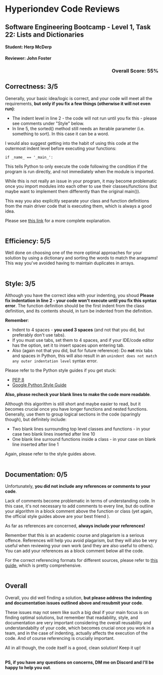 <h1>Hyperiondev Code Reviews</h1>

## Software Engineering Bootcamp - Level 1, Task 22: Lists and Dictionaries
#### Student: Herp McDerp
#### Reviewer: John Foster

<h3 align="right">Overall Score: 55%</h3>

## Correctness: 3/5

Generally, your basic idea/logic is correct, and your code will meet all the requirements, **but only if you fix a few things (otherwise it will not even run)**:

* The indent level in line 2 - the code will not run until you fix this - please see comments under "Style" below.
* In line 5, the sorted() method still needs an iterable parameter (i.e. something to sort). In this case it can be a word.

I would also suggest getting into the habit of using this code at the outermost indent level before executing your functions:
```
if _name_ == '_main_':
```
This tells Python to only execute the code following the condition if the program is run directly, and not immediately when the module is imported.

While this is not really an issue in your program, it may become problematic once you import modules into each other to use their classes/functions (but maybe want to implement them differently than the original main()).

This way you also explicitly separate your class and function definitions from the main driver code that is executing them, which is always a good idea.

Please see [this link](https://stackoverflow.com/questions/40023013/tab-space-in-markdown#:~:text=In%20short%2C%20no%2C%20unless%20nested%20in%20a%20list.) for a more complete explanation.<br /><br />

## Efficiency: 5/5

Well done on choosing one of the more optimal approaches for your solution by using a dictionary and sorting the words to match the anagrams! This way you've avoided having to maintain duplicates in arrays.<br /><br /> 

## Style: 3/5

Although you have the correct idea with your indenting, you shoud **Please fix indentation in line 2 - your code won't execute until you fix this syntax error**. 
The function definition should be the first indent from the class definition, and its contents should, in turn be indented from the definition.

**Remember**:

* Indent to 4 spaces - **you used 3 spaces** (and not that you did, but preferably don't use tabs). 
* If you must use tabs, set them to 4 spaces, and if your IDE/code editor has the option, set it to insert spaces upon entering tab. 
* Also (again not that you did, but for future reference): Do **not** mix tabs and spaces in Python, this will also result in an `unindent does not match any outer indentation level` syntax error.

Please refer to the Python style guides if you get stuck:

* [PEP 8](https://peps.python.org/pep-0008/#introduction)
* [Google Python Style Guide](https://google.github.io/styleguide/pyguide.html)

**Also, please recheck your blank lines to make the code more readable**.

Although this algorithm is still short and maybe easier to read, but it becomes crucial once you have longer functions and nested functions. Generally, use them to group logical sections in the code (sparingly though), but definitely include:

* Two blank lines surrounding top level classes and functions -  in your case two blank lines inserted after line 10
* One blank line surround functions inside a class  - in your case on blank line inserted after line 1

Again, please refer to the style guides above.<br /><br />

## Documentation: 0/5

Unfortunately, **you did not include any references or comments to your code**. 

Lack of comments become problematic in terms of understanding code. In this case, it's not necessary to add comments to every line, but do outline your algorithm in a block comment above the function or class
(yet again, the official style guides above are your best friend ).

As far as references are concerned, **always include your references!** 

Remember that this is an academic course and plagarism is a serious offence. References will help you avoid plagarism, but they will also
be very useful when reviewing your own work (and they are also useful to others). You can add your references as a block comment below all the code.

For the correct referencing formats for different sources, please refer to [this guide](https://www.citethisforme.com/harvard-referencing/), which is pretty comprehensive.<br /><br />

## Overall

Overall, you did well finding a solution, **but please address the indenting and documentation issues outlined above and resubmit your code**. 

These issues may not seem like such a big deal if your main focus is on finding optimal solutions, but remember that readability, style, 
and documentation are very important considering the overall reusability and understandabilty of your code, which becomes crucial once you work in a team, 
and in the case of indenting, actually affects the execution of the code. And of course referencing is crucially important.

All in all though, the code itself is a good, clean solution! Keep it up!<br /><br />

**PS, if you have any questions on concerns, DM me on Discord and I'll be happy to help you out**.
